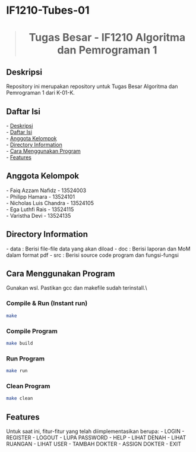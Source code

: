 # IF1210-Tubes-01
> <h1 align="center">Tugas Besar - IF1210 Algoritma dan Pemrograman 1</h1>

<h2 id="description">Deskripsi</h2>
Repository ini merupakan repository untuk Tugas Besar Algoritma dan Pemrograman 1 dari K-01-K.

<h2 id="table-of-contents">Daftar Isi</h2>
- <a href="#description">Deskripsi</a><br/>
- <a href="#table-of-contents">Daftar Isi</a><br/>
- <a href="#member">Anggota Kelompok</a><br/>
- <a href="#directory">Directory Information</a><br/>
- <a href="#how-to-run">Cara Menggunakan Program</a><br/>
- <a href="#features">Features</a><br/>


<h2 id="member">Anggota Kelompok</h2>
- Faiq Azzam Nafidz - 13524003<br/>
- Philipp Hamara - 13524101<br/>
- Nicholas Luis Chandra - 13524105<br/>
- Ega Luthfi Rais - 13524115<br/>
- Varistha Devi - 13524135<br/>

<h2 id="directory">Directory Information</h2>
- data : Berisi file-file data yang akan diload
- doc : Berisi laporan dan MoM dalam format pdf
- src : Berisi source code program dan fungsi-fungsi

<h2 id="how-to-run">Cara Menggunakan Program</h2>
Gunakan wsl. Pastikan gcc dan makefile sudah terinstall.\

### Compile & Run (Instant run)
```bash
make
```

### Compile Program
```bash
make build
```

### Run Program
```bash
make run
```

### Clean Program
```bash
make clean
```

<h2 id="features">Features</h2>
Untuk saat ini, fitur-fitur yang telah diimplementasikan berupa: 
- LOGIN
- REGISTER
- LOGOUT
- LUPA PASSWORD
- HELP
- LIHAT DENAH
- LIHAT RUANGAN
- LIHAT USER
- TAMBAH DOKTER
- ASSIGN DOKTER
- EXIT



